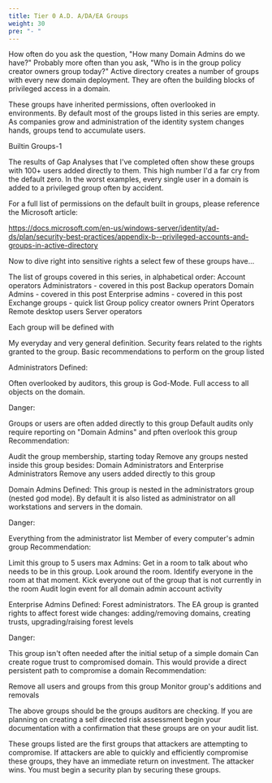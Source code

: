 ```yaml
---
title: Tier 0 A.D. A/DA/EA Groups
weight: 30
pre: "- "
---
```


How often do you ask the question, "How many Domain Admins do we have?" Probably more often than you ask, "Who is in the group policy creator owners group today?" Active directory creates a number of groups with every new domain deployment. They are often the building blocks of privileged access in a domain.

These groups have inherited permissions, often overlooked in environments. By default most of the groups listed in this series are empty. As companies grow and administration of the identity system changes hands, groups tend to accumulate users.

Builtin Groups-1

The results of Gap Analyses that I've completed often show these groups with 100+ users added directly to them. This high number I'd a far cry from the default zero. In the worst examples, every single user in a domain is added to a privileged group often by accident.

 
 

For a full list of permissions on the default built in groups, please reference the Microsoft article:

https://docs.microsoft.com/en-us/windows-server/identity/ad-ds/plan/security-best-practices/appendix-b--privileged-accounts-and-groups-in-active-directory

Now to dive right into sensitive rights a select few of these groups have...

The list of groups covered in this series, in alphabetical order:
Account operators
Administrators - covered in this post
Backup operators
Domain Admins - covered in this post
Enterprise admins - covered in this post
Exchange groups - quick list
Group policy creator owners
Print Operators
Remote desktop users
Server operators

Each group will be defined with

My everyday and very general definition.
Security fears related to the rights granted to the group.
Basic recommendations to perform on the group listed
 
Administrators
Defined:

Often overlooked by auditors, this group is God-Mode. Full access to all objects on the domain.

Danger:

Groups or users are often added directly to this group
Default audits only require reporting on "Domain Admins" and pften overlook this group
Recommendation:

Audit the group membership, starting today
Remove any groups nested inside this group besides: Domain Administrators and Enterprise Administrators
Remove any users added directly to this group
 

Domain Admins
Defined: This group is nested in the administrators group (nested god mode). By default it is also listed as administrator on all workstations and servers in the domain.

Danger:

Everything from the administrator list
Member of every computer's admin group
Recommendation:

Limit this group to 5 users max
Admins: Get in a room to talk about who needs to be in this group. Look around the room. Identify everyone in the room at that moment. Kick everyone out of the group that is not currently in the room
Audit login event for all domain admin account activity
 

Enterprise Admins
Defined: Forest administrators. The EA group is granted rights to affect forest wide changes: adding/removing domains, creating trusts, upgrading/raising forest levels

Danger:

This group isn't often needed after the initial setup of a simple domain
Can create rogue trust to compromised domain. This would provide a direct persistent path to compromise a domain
Recommendation:

Remove all users and groups from this group
Monitor group's additions and removals
 

The above groups should be the groups auditors are checking. If you are planning on creating a self directed risk assessment begin your documentation with a confirmation that these groups are on your audit list.

These groups listed are the first groups that attackers are attempting to compromise. If attackers are able to quickly and efficiently compromise these groups, they have an immediate return on investment. The attacker wins. You must begin a security plan by securing these groups.

